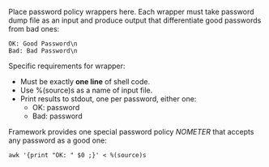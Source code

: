 Place password policy wrappers here. Each wrapper must take password dump file as an input and produce output that differentiate good passwords from bad ones:

```
OK: Good Password\n
Bad: Bad Password\n
```

Specific requirements for wrapper:

- Must be exactly **one line** of shell code.
- Use %(source)s as a name of input file.
- Print results to stdout, one per password, either one:
  - OK: password
  - Bad: password

Framework provides one special password policy *NOMETER* that accepts any password as a good one:

```
awk '{print "OK: " $0 ;}' < %(source)s
```